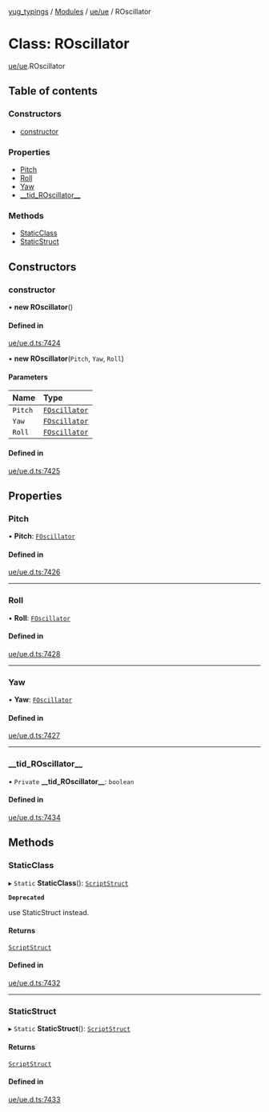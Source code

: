 [yug_typings](../README.md) / [Modules](../modules.md) / [ue/ue](../modules/ue_ue.md) / ROscillator

# Class: ROscillator

[ue/ue](../modules/ue_ue.md).ROscillator

## Table of contents

### Constructors

- [constructor](ue_ue.ROscillator.md#constructor)

### Properties

- [Pitch](ue_ue.ROscillator.md#pitch)
- [Roll](ue_ue.ROscillator.md#roll)
- [Yaw](ue_ue.ROscillator.md#yaw)
- [\_\_tid\_ROscillator\_\_](ue_ue.ROscillator.md#__tid_roscillator__)

### Methods

- [StaticClass](ue_ue.ROscillator.md#staticclass)
- [StaticStruct](ue_ue.ROscillator.md#staticstruct)

## Constructors

### constructor

• **new ROscillator**()

#### Defined in

[ue/ue.d.ts:7424](https://github.com/YugMetaverse/yug_typings/blob/25cad34/ue/ue.d.ts#L7424)

• **new ROscillator**(`Pitch`, `Yaw`, `Roll`)

#### Parameters

| Name | Type |
| :------ | :------ |
| `Pitch` | [`FOscillator`](ue_ue.FOscillator.md) |
| `Yaw` | [`FOscillator`](ue_ue.FOscillator.md) |
| `Roll` | [`FOscillator`](ue_ue.FOscillator.md) |

#### Defined in

[ue/ue.d.ts:7425](https://github.com/YugMetaverse/yug_typings/blob/25cad34/ue/ue.d.ts#L7425)

## Properties

### Pitch

• **Pitch**: [`FOscillator`](ue_ue.FOscillator.md)

#### Defined in

[ue/ue.d.ts:7426](https://github.com/YugMetaverse/yug_typings/blob/25cad34/ue/ue.d.ts#L7426)

___

### Roll

• **Roll**: [`FOscillator`](ue_ue.FOscillator.md)

#### Defined in

[ue/ue.d.ts:7428](https://github.com/YugMetaverse/yug_typings/blob/25cad34/ue/ue.d.ts#L7428)

___

### Yaw

• **Yaw**: [`FOscillator`](ue_ue.FOscillator.md)

#### Defined in

[ue/ue.d.ts:7427](https://github.com/YugMetaverse/yug_typings/blob/25cad34/ue/ue.d.ts#L7427)

___

### \_\_tid\_ROscillator\_\_

• `Private` **\_\_tid\_ROscillator\_\_**: `boolean`

#### Defined in

[ue/ue.d.ts:7434](https://github.com/YugMetaverse/yug_typings/blob/25cad34/ue/ue.d.ts#L7434)

## Methods

### StaticClass

▸ `Static` **StaticClass**(): [`ScriptStruct`](ue_ue.ScriptStruct.md)

**`Deprecated`**

use StaticStruct instead.

#### Returns

[`ScriptStruct`](ue_ue.ScriptStruct.md)

#### Defined in

[ue/ue.d.ts:7432](https://github.com/YugMetaverse/yug_typings/blob/25cad34/ue/ue.d.ts#L7432)

___

### StaticStruct

▸ `Static` **StaticStruct**(): [`ScriptStruct`](ue_ue.ScriptStruct.md)

#### Returns

[`ScriptStruct`](ue_ue.ScriptStruct.md)

#### Defined in

[ue/ue.d.ts:7433](https://github.com/YugMetaverse/yug_typings/blob/25cad34/ue/ue.d.ts#L7433)

